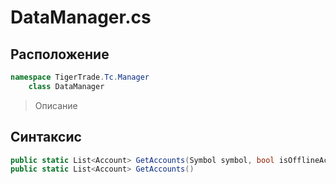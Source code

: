 
# DataManager.cs
## Расположение
```csharp
namespace TigerTrade.Tc.Manager  
    class DataManager
```

> Описание

## Синтаксис
```csharp
public static List<Account> GetAccounts(Symbol symbol, bool isOfflineAccount = false)
public static List<Account> GetAccounts()

```
